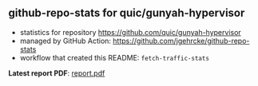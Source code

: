 ## github-repo-stats for quic/gunyah-hypervisor

- statistics for repository https://github.com/quic/gunyah-hypervisor
- managed by GitHub Action: https://github.com/jgehrcke/github-repo-stats
- workflow that created this README: `fetch-traffic-stats`

**Latest report PDF**: [report.pdf](https://github.com/njjetha/github-traffic/raw/github-repo-stats/quic/gunyah-hypervisor/latest-report/report.pdf)

